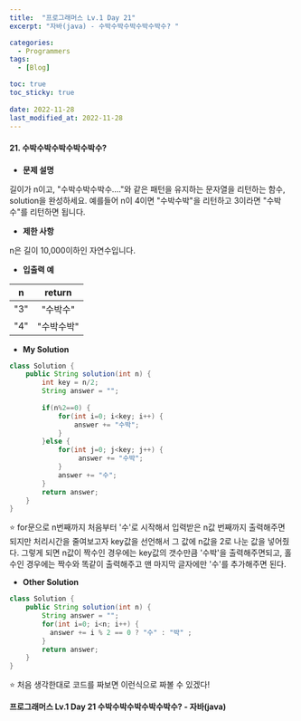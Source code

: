 ```yaml
---
title:  "프로그래머스 Lv.1 Day 21"
excerpt: "자바(java) - 수박수박수박수박수박수? "

categories:
  - Programmers
tags:
  - [Blog]

toc: true
toc_sticky: true
 
date: 2022-11-28
last_modified_at: 2022-11-28
---
```


#### 21. 수박수박수박수박수박수?


- **문제 설명** 

길이가 n이고, "수박수박수박수...."와 같은 패턴을 유지하는 문자열을 리턴하는 함수, solution을 완성하세요. 예를들어 n이 4이면 "수박수박"을 리턴하고 3이라면 "수박수"를 리턴하면 됩니다.

- **제한 사항**

n은 길이 10,000이하인 자연수입니다.

- **입출력 예**

|**n**|**return**|
|:---:|:---:|
|"3"|"수박수"|
|"4"|"수박수박"|



- **My Solution**

```java
class Solution {
    public String solution(int n) {
        int key = n/2;
        String answer = "";
        
        if(n%2==0) {
            for(int i=0; i<key; i++) {
                answer += "수박";
            }
        }else {
            for(int j=0; j<key; j++) {
                 answer += "수박";
            }
            answer += "수";
        }
        return answer;
    }
}
```

⭐ for문으로 n번째까지 처음부터 '수'로 시작해서 입력받은 n값 번째까지 출력해주면 되지만 처리시간을 줄여보고자 key값을 선언해서 그 값에 n값을 2로 나눈 값을 넣어줬다. 그렇게 되면 n값이 짝수인 경우에는 key값의 갯수만큼 '수박'을 출력해주면되고, 홀수인 경우에는 짝수와 똑같이 출력해주고 맨 마지막 글자에만 '수'를 추가해주면 된다. 

- **Other Solution**

```java
class Solution {
    public String solution(int n) {
        String answer = "";
        for(int i=0; i<n; i++) {
          answer += i % 2 == 0 ? "수" : "박" ;
        }
        return answer;
    }
}
```
⭐ 처음 생각한대로 코드를 짜보면 이런식으로 짜볼 수 있겠다!


**프로그래머스 Lv.1 Day 21 수박수박수박수박수박수? - 자바(java)**